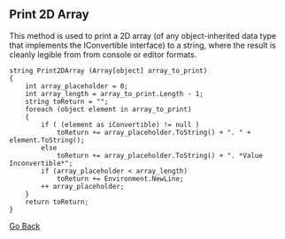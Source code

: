 ## Print 2D Array
This method is used to print a 2D array (of any object-inherited data type that implements the IConvertible interface) to a string, where the result is cleanly legible from from console or editor formats.

    string Print2DArray (Array[object] array_to_print)
    {
        int array_placeholder = 0;
        int array_length = array_to_print.Length - 1;
        string toReturn = "";
        foreach (object element in array_to_print)
        {
            if ( (element as iConvertible) != null )
                toReturn += array_placeholder.ToString() + ". " + element.ToString();
            else 
                toReturn += array_placeholder.ToString() + ". *Value Inconvertible*";
            if (array_placeholder < array_length) 
                toReturn += Environment.NewLine;
            ++ array_placeholder;
        }
        return toReturn;
    }








[Go Back](https://trevorghseay.github.io/goto-Toggle/UsefulSnippets)
